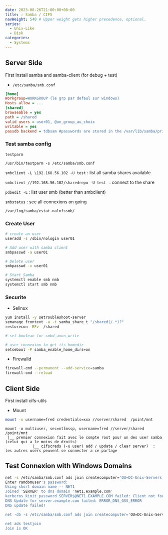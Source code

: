 ```yaml
---
date: 2023-08-26T21:00:00+08:00
title: 🎶 Samba / CIFS
navWeight: 540 # Upper weight gets higher precedence, optional.
series:
  - Unix-Like
  - Disk
categories:
  - Systems
---
```


## Server Side

First Install samba and samba-client (for debug + test)

* `/etc/samba/smb.conf`
```ini
[home]
Workgroup=WORKGROUP (le grp par defaul sur windows)
Hosts allow = ...
[shared]
browseable = yes
path = /shared
valid users = user01, @un_group_au_choix
writable = yes
passdb backend = tdbsam #passwords are stored in the /var/lib/samba/private/passdb.tdb file.
```

### Test samba config  

`testparm`     

`/usr/bin/testparm -s /etc/samba/smb.conf`

`smbclient -L \192.168.56.102 -U test` : list all samba shares available

`smbclient //192.168.56.102/sharedrepo -U test ` : connect to the share

`pdbedit -L` : list user smb  (better than smbclient)

`smbstatus` : see all connexions on going

`/var/log/samba/estat-nalnfssmb/`

### Create User

```bash
# create an user
useradd -s /sbin/nologin user01

# Add user with samba client
smbpasswd -a user01

# Delete user 
smbpasswd -x user01

# Start Samba
systemctl enable smb nmb 
systemctl start smb nmb 
```

### Securite 

* Selinux

```bash
yum install -y setroubleshoot-server
semanage fcontext -a -t samba_share_t "/shared(/.*)?"
restorecon -RFv  /shared

# set boolean for smbd_anon_write

# user connexion to get its homedir
setsebool -P samba_enable_home_dirs=on  
```

* Firewalld

```bash
firewall-cmd --permanent --add-service=samba
firewall-cmd --reload
```

## Client Side 

First install cifs-utils

* Mount
```bash
mount -o username=fred credentials=xxx //server/shared  /point/mnt
``` 

```shell
mount -o multiuser, sec=ntlmssp, username=fred //server/shared  /point/mnt    
 |__ premier connexion fait avec le compte root pour un des user samba (celui qui a le moins de droits)
			|__ cifscreds (-u user) add / update / clear server7  : les autres users peuvent se connecter a ce partage
```

## Test Connexion with Windows Domains

```bash
net -s /etc/samba/smb.conf ads join createcomputer='OU=DC-Unix-Servers,OU=Computers,OU=Common Services,DC=net1,DC=example,DC=com' -Uramdomuser
Enter ramdomuser's password:
Using short domain name -- NET1
Joined 'SERVER' to dns domain 'net1.example.com'
kerberos_kinit_password SERVER$@NET1.EXAMPLE.COM failed: Client not found in Kerberos database
DNS Update for server.example.com failed: ERROR_DNS_GSS_ERROR
DNS update failed!

net -d5 -s /etc/samba/smb.conf ads join createcomputer='OU=DC-Unix-Servers,OU=Computers,OU=Common Services,DC=net1,DC=example,DC=com' -Uxxxxxxxx

net ads testjoin
Join is OK
```
